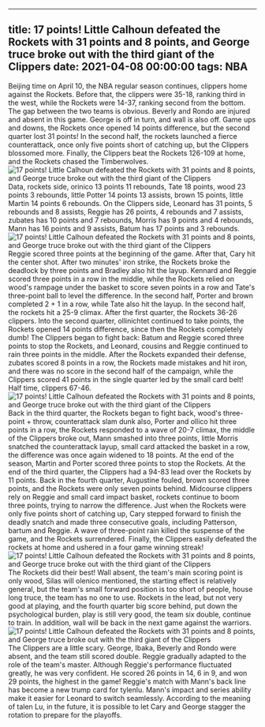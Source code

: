 
---
title: 17 points! Little Calhoun defeated the Rockets with 31 points and 8 points, and George truce broke out with the third giant of the Clippers
date: 2021-04-08 00:00:00
tags:  NBA
---
Beijing time on April 10, the NBA regular season continues, clippers home against the Rockets. Before that, the clippers were 35-18, ranking third in the west, while the Rockets were 14-37, ranking second from the bottom. The gap between the two teams is obvious. Beverly and Rondo are injured and absent in this game. George is off in turn, and wall is also off. Game ups and downs, the Rockets once opened 14 points difference, but the second quarter lost 31 points! In the second half, the rockets launched a fierce counterattack, once only five points short of catching up, but the Clippers blossomed more. Finally, the Clippers beat the Rockets 126-109 at home, and the Rockets chased the Timberwolves.
![17 points! Little Calhoun defeated the Rockets with 31 points and 8 points, and George truce broke out with the third giant of the Clippers](e4961445-19ae-4e44-91fe-3729b66b8f5d.gif)
Data, rockets side, orinico 13 points 11 rebounds, Tate 18 points, wood 23 points 3 rebounds, little Potter 14 points 13 assists, brown 15 points, little Martin 14 points 6 rebounds. On the Clippers side, Leonard has 31 points, 5 rebounds and 8 assists, Reggie has 26 points, 4 rebounds and 7 assists, zubates has 10 points and 7 rebounds, Morris has 9 points and 4 rebounds, Mann has 16 points and 9 assists, Batum has 17 points and 3 rebounds.
![17 points! Little Calhoun defeated the Rockets with 31 points and 8 points, and George truce broke out with the third giant of the Clippers](597ef0d6-9dae-492d-9a88-d0dab771bf2a.gif)
Reggie scored three points at the beginning of the game. After that, Cary hit the center shot. After two minutes' iron strike, the Rockets broke the deadlock by three points and Bradley also hit the layup. Kennard and Reggie scored three points in a row in the middle, while the Rockets relied on wood's rampage under the basket to score seven points in a row and Tate's three-point ball to level the difference. In the second half, Porter and brown completed 2 + 1 in a row, while Tate also hit the layup. In the second half, the rockets hit a 25-9 climax. After the first quarter, the Rockets 36-26 clippers. Into the second quarter, ollinichtet continued to take points, the Rockets opened 14 points difference, since then the Rockets completely dumb! The Clippers began to fight back: Batum and Reggie scored three points to stop the Rockets, and Leonard, cousins and Reggie continued to rain three points in the middle. After the Rockets expanded their defense, zubates scored 8 points in a row, the Rockets made mistakes and hit iron, and there was no score in the second half of the campaign, while the Clippers scored 41 points in the single quarter led by the small card belt! Half time, clippers 67-46.
![17 points! Little Calhoun defeated the Rockets with 31 points and 8 points, and George truce broke out with the third giant of the Clippers](2027f597-b8ec-4ad7-b502-e81cec10d2c2.gif)
Back in the third quarter, the Rockets began to fight back, wood's three-point + throw, counterattack slam dunk also, Porter and ollico hit three points in a row, the Rockets responded to a wave of 20-7 climax, the middle of the Clippers broke out, Mann smashed into three points, little Morris snatched the counterattack layup, small card attacked the basket in a row, the difference was once again widened to 18 points. At the end of the season, Martin and Porter scored three points to stop the Rockets. At the end of the third quarter, the Clippers had a 94-83 lead over the Rockets by 11 points. Back in the fourth quarter, Augustine fouled, brown scored three points, and the Rockets were only seven points behind. Midcourse clippers rely on Reggie and small card impact basket, rockets continue to boom three points, trying to narrow the difference. Just when the Rockets were only five points short of catching up, Cary stepped forward to finish the deadly snatch and made three consecutive goals, including Patterson, bartum and Reggie. A wave of three-point rain killed the suspense of the game, and the Rockets surrendered. Finally, the Clippers easily defeated the rockets at home and ushered in a four game winning streak!
![17 points! Little Calhoun defeated the Rockets with 31 points and 8 points, and George truce broke out with the third giant of the Clippers](05943036-2092-457e-844f-85e4eb0e89e7.gif)
The Rockets did their best! Wall absent, the team's main scoring point is only wood, Silas will olenico mentioned, the starting effect is relatively general, but the team's small forward position is too short of people, house long truce, the team has no one to use. Rockets in the lead, but not very good at playing, and the fourth quarter big score behind, put down the psychological burden, play is still very good, the team six double, continue to train. In addition, wall will be back in the next game against the warriors.
![17 points! Little Calhoun defeated the Rockets with 31 points and 8 points, and George truce broke out with the third giant of the Clippers](9309931a-004e-46e6-9a7d-cfff4de15e5d.gif)
The Clippers are a little scary. George, Ibaka, Beverly and Rondo were absent, and the team still scored double. Reggie gradually adapted to the role of the team's master. Although Reggie's performance fluctuated greatly, he was very confident. He scored 26 points in 14, 6 in 9, and won 29 points, the highest in the game! Reggie's match with Mann's back line has become a new trump card for tylenlu. Mann's impact and series ability make it easier for Leonard to switch seamlessly. According to the meaning of talen Lu, in the future, it is possible to let Cary and George stagger the rotation to prepare for the playoffs.